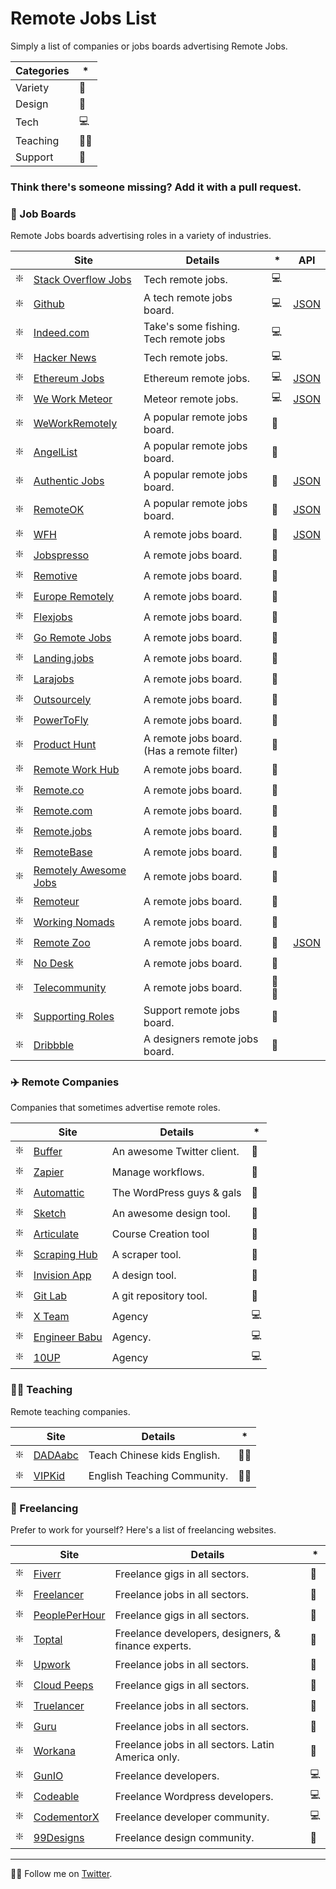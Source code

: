 # Remote Jobs List
Simply a list of companies or jobs boards advertising Remote Jobs.

| Categories | * |
|--|--|
| Variety |🌟|
| Design |🎨|
| Tech |💻|
| Teaching |👩‍🏫|
| Support |📱|

### Think there's someone missing? Add it with a pull request.

### 📌 Job Boards

Remote Jobs boards advertising roles in a variety of industries.

|| Site |   Details | * | API |                                                                                                       
-------------------------------------------------------------------------------------------------------------------|---------------------------------------------------------------|--|--|--|
| ❇️ | [Stack Overflow Jobs](https://stackoverflow.com/jobs/remote-developer-jobs) | Tech remote jobs. |💻|
| ❇️ | [Github](https://jobs.github.com/positions?description=&location=remote) | A tech remote jobs board.  |💻|[JSON](https://jobs.github.com/api)
| ❇️ | [Indeed.com](https://www.indeed.com/q-Remote-Programming-jobs.html) | Take's some fishing. Tech remote jobs |💻|
| ❇️ | [Hacker News](https://news.ycombinator.com/jobs) | Tech remote jobs. |💻|
| ❇️ | [Ethereum Jobs](http://jobs.ethercasts.com/) | Ethereum remote jobs. |💻|[JSON](http://jobs.ethercasts.com/api/jobs) |
| ❇️ | [We Work Meteor](https://www.weworkmeteor.com/) |Meteor remote jobs. |💻|[JSON](https://www.weworkmeteor.com/api/jobs) |
| ❇️ | [WeWorkRemotely](https://weworkremotely.com/) | A popular remote jobs board. |🌟|
| ❇️ | [AngelList](https://angel.co/) |A popular remote jobs board. |🌟|
| ❇️ | [Authentic Jobs](https://authenticjobs.com/#remote=true) | A popular remote jobs board. |🌟| [JSON](https://authenticjobs.com/api/docs)
| ❇️ | [RemoteOK](https://remoteok.io/) | A popular remote jobs board. |🌟| [JSON](https://remoteok.io/remote-jobs.json)|
| ❇️ | [WFH](https://www.wfh.io/) | A remote jobs board. |🌟| [JSON](https://github.com/wfhio/api)|
| ❇️ | [Jobspresso](https://jobspresso.co/) | A remote jobs board. |🌟|
| ❇️ | [Remotive](https://remotive.io/) | A remote jobs board. |🌟|
| ❇️ | [Europe Remotely](https://europeremotely.com/) | A remote jobs board. |🌟|
| ❇️ | [Flexjobs](https://www.flexjobs.com) | A remote jobs board. |🌟|
| ❇️ | [Go Remote Jobs](https://goremotejobs.com/) |  A remote jobs board. |🌟|
| ❇️ | [Landing.jobs](https://landing.jobs/jobs?remote=true) | A remote jobs board. |🌟|
| ❇️ | [Larajobs](http://larajobs.com) | A remote jobs board. |🌟|
| ❇️ | [Outsourcely](https://www.outsourcely.com/remote-workers) | A remote jobs board. |🌟|
| ❇️ | [PowerToFly](https://powertofly.com/) | A remote jobs board. |🌟|
| ❇️ | [Product Hunt](https://www.producthunt.com/jobs) | A remote jobs board. (Has a remote filter) |🌟|
| ❇️ | [Remote Work Hub](https://remoteworkhub.com/remote-jobs/) | A remote jobs board. |🌟|
| ❇️ | [Remote.co](https://remote.co/remote-jobs/) | A remote jobs board. |🌟|
| ❇️ | [Remote.com](https://remote.com/jobs) | A remote jobs board. |🌟|
| ❇️ | [Remote.jobs](https://remote.jobs/) | A remote jobs board. |🌟|
| ❇️ | [RemoteBase](https://remotebase.io/) | A remote jobs board. |🌟|
| ❇️ | [Remotely Awesome Jobs](https://www.remotelyawesomejobs.com/) | A remote jobs board. |🌟|
| ❇️ | [Remoteur](http://www.remoteur.com/) | A remote jobs board. |🌟|
| ❇️ | [Working Nomads](https://www.workingnomads.co/jobs) | A remote jobs board. |🌟|
| ❇️ | [Remote Zoo](https://www.remotezoo.com/) | A remote jobs board. |🌟| [JSON](https://www.workingnomads.co/api/exposed_jobs/) |
| ❇️ | [No Desk](https://nodesk.co/remote-jobs/) | A remote jobs board. |🌟|
| ❇️ | [Telecommunity](http://remotejobs.telecommunity.net/) | A remote jobs board. |📱🌟|
| ❇️ | [Supporting Roles](https://supportingroles.io/) | Support remote jobs board. |📱|
| ❇️ | [Dribbble](https://dribbble.com/jobs?location=Anywhere) | A designers remote jobs board. |🎨|

### ✈️ Remote Companies

Companies that sometimes advertise remote roles.

|| Site |   Details | * |                                                                                                         
-------------------------------------------------------------------------------------------------------------------|---------------------------------------------------------------|--|--|
| ❇️ | [Buffer](http://journey.buffer.com/) | An awesome Twitter client. |🌟|
| ❇️ | [Zapier](https://zapier.com/about/) | Manage workflows. |🌟|
| ❇️ | [Automattic](https://automattic.com/work-with-us/) | The WordPress guys & gals |🌟|
| ❇️ | [Sketch](https://www.sketchapp.com/jobs/) | An awesome design tool. |🌟|
| ❇️ | [Articulate](https://articulate.com/company/careers/) | Course Creation tool |🌟|
| ❇️ | [Scraping Hub](https://scrapinghub.com/jobs) | A scraper tool. |🌟|
| ❇️ | [Invision App](https://www.invisionapp.com/company) | A design tool. |🌟|
| ❇️ | [Git Lab](https://about.gitlab.com/jobs/) | A git repository tool. |🌟|
| ❇️ | [X Team](https://x-team.com/) | Agency |💻| 
| ❇️ | [Engineer Babu](https://www.engineerbabu.com/) | Agency. |💻|
| ❇️ | [10UP](https://10up.com/careers/) | Agency |💻| 


### 👩‍🏫 Teaching
Remote teaching companies.

|| Site |   Details | * |                                                                                                         
-------------------------------------------------------------------------------------------------------------------|---------------------------------------------------------------|--|--|
| ❇️ | [DADAabc](https://www.dadaabc.com/teacher/job/) | Teach Chinese kids English. |👩‍🏫|
| ❇️ | [VIPKid](https://t.vipkid.com.cn/) | English Teaching Community. |👩‍🏫|        

### 🔨 Freelancing
Prefer to work for yourself? Here's a list of freelancing websites.

|| Site |   Details | * |                                                                                                         
-------------------------------------------------------------------------------------------------------------------|---------------------------------------------------------------|--|--|
| ❇️ | [Fiverr](https://www.fiverr.com/) | Freelance gigs in all sectors. |🌟|
| ❇️ | [Freelancer](https://www.freelancer.com/) | Freelance jobs in all sectors. |🌟|
| ❇️ | [PeoplePerHour](https://www.peopleperhour.com/) | Freelance gigs in all sectors. |🌟 |
| ❇️ | [Toptal](https://www.toptal.com/) | Freelance developers, designers, & finance experts. |🌟|
| ❇️ | [Upwork](https://www.upwork.com/) | Freelance jobs in all sectors. |🌟|
| ❇️ | [Cloud Peeps](https://www.cloudpeeps.com) | Freelance gigs in all sectors. |🌟|
| ️️️❇️ | [Truelancer](https://www.truelancer.com/) | Freelance jobs in all sectors. |🌟|
| ❇️ | [Guru](https://www.guru.com/) | Freelance jobs in all sectors. |🌟|
| ️️️❇️ | [Workana](https://www.workana.com/) | Freelance jobs in all sectors. Latin America only. |🌟|
| ❇️ | [GunIO](https://www.gun.io/#hacker) | Freelance developers. |💻|
| ❇️ | [Codeable](https://codeable.io/) | Freelance Wordpress developers. |💻|
| ❇️ | [CodementorX](https://www.codementor.io/developers) | Freelance developer community. |💻| 
| ❇️ | [99Designs](https://99designs.co.uk/) | Freelance design community. |🎨|


---
👨‍💻 Follow me on [Twitter](https://twitter.com/ajukco).

